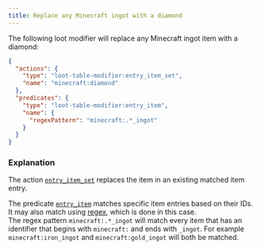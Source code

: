 ```yaml
---
title: Replace any Minecraft ingot with a diamond
---
```


The following loot modifier will replace any Minecraft ingot item with a diamond:
```json
{
  "actions": {
    "type": "loot-table-modifier:entry_item_set",
    "name": "minecraft:diamond"
  },
  "predicates": {
    "type": "loot-table-modifier:entry_item",
    "name": {
      "regexPattern": "minecraft:.*_ingot"
    }
  }
}
```

### Explanation

The action [`entry_item_set`](../../reference/loot_modifier#set-item-in-item-entry) replaces the item in an existing matched item entry.

The predicate [`entry_item`](../../reference/loot_modifier#item-entry) matches specific item entries based on their IDs. It may also match using [regex](https://docs.oracle.com/javase/8/docs/api/java/util/regex/Pattern.html), which is done in this case.  
The regex pattern `minecraft:.*_ingot` will match every item that has an identifier that begins with `minecraft:` and ends with `_ingot`. For example `minecraft:iron_ingot` and `minecraft:gold_ingot` will both be matched.
